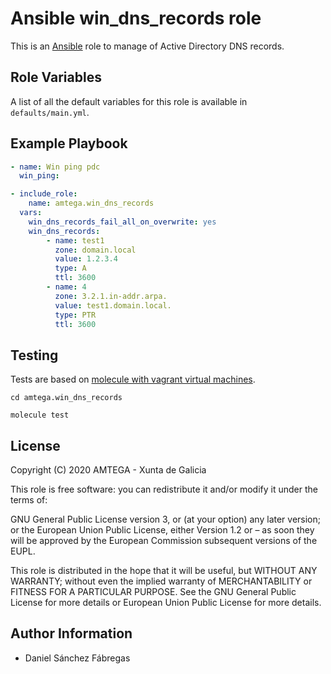 # Ansible win_dns_records role

This is an [Ansible](http://www.ansible.com) role to manage of Active Directory DNS records.

## Role Variables

A list of all the default variables for this role is available in `defaults/main.yml`.

## Example Playbook

```yml
- name: Win ping pdc
  win_ping:

- include_role:
    name: amtega.win_dns_records
  vars:
    win_dns_records_fail_all_on_overwrite: yes
    win_dns_records:
        - name: test1
          zone: domain.local
          value: 1.2.3.4
          type: A
          ttl: 3600
        - name: 4
          zone: 3.2.1.in-addr.arpa.
          value: test1.domain.local.
          type: PTR
          ttl: 3600
```

## Testing

Tests are based on [molecule with vagrant virtual machines](https://molecule.readthedocs.io/en/latest/installation.html).

```shell
cd amtega.win_dns_records

molecule test
```

## License

Copyright (C) 2020 AMTEGA - Xunta de Galicia

This role is free software: you can redistribute it and/or modify it under the terms of:

GNU General Public License version 3, or (at your option) any later version; or the European Union Public License, either Version 1.2 or – as soon they will be approved by the European Commission ­subsequent versions of the EUPL.

This role is distributed in the hope that it will be useful, but WITHOUT ANY WARRANTY; without even the implied warranty of MERCHANTABILITY or FITNESS FOR A PARTICULAR PURPOSE.  See the GNU General Public License for more details or European Union Public License for more details.

## Author Information

- Daniel Sánchez Fábregas
